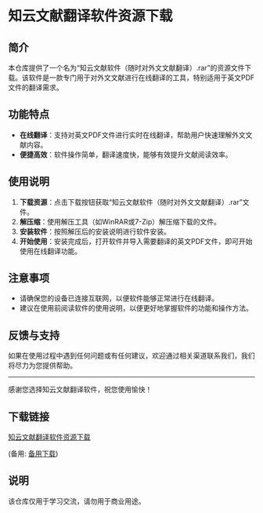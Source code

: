 # 知云文献翻译软件资源下载

## 简介

本仓库提供了一个名为“知云文献软件（随时对外文文献翻译）.rar”的资源文件下载。该软件是一款专门用于对外文文献进行在线翻译的工具，特别适用于英文PDF文件的翻译需求。

## 功能特点

- **在线翻译**：支持对英文PDF文件进行实时在线翻译，帮助用户快速理解外文文献内容。
- **便捷高效**：软件操作简单，翻译速度快，能够有效提升文献阅读效率。

## 使用说明

1. **下载资源**：点击下载按钮获取“知云文献软件（随时对外文文献翻译）.rar”文件。
2. **解压缩**：使用解压工具（如WinRAR或7-Zip）解压缩下载的文件。
3. **安装软件**：按照解压后的安装说明进行软件安装。
4. **开始使用**：安装完成后，打开软件并导入需要翻译的英文PDF文件，即可开始使用在线翻译功能。

## 注意事项

- 请确保您的设备已连接互联网，以便软件能够正常进行在线翻译。
- 建议在使用前阅读软件的使用说明，以便更好地掌握软件的功能和操作方法。

## 反馈与支持

如果在使用过程中遇到任何问题或有任何建议，欢迎通过相关渠道联系我们，我们将尽力为您提供帮助。

---

感谢您选择知云文献翻译软件，祝您使用愉快！

## 下载链接
[知云文献翻译软件资源下载](https://pan.quark.cn/s/4802c78c30a4) 

(备用: [备用下载](https://pan.baidu.com/s/1UcuVNOgZa35GeGhYeD11gw?pwd=1234))

## 说明

该仓库仅用于学习交流，请勿用于商业用途。
